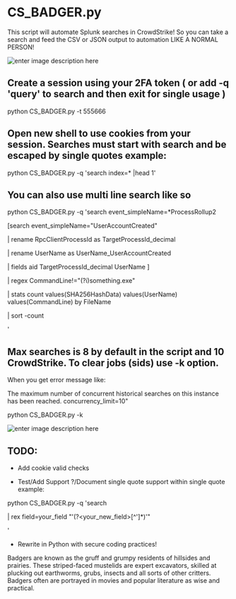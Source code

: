 # CS_BADGER.py

This script will automate Splunk searches in CrowdStrike! So you can take a search and feed the CSV or JSON output to automation LIKE A NORMAL PERSON!

![enter image description here](https://github.com/freeload101/SCRIPTS/blob/master/Bash/CS_BADGER/SCREEN_SHOTS/CS_BADGER.jpg?raw=true?raw=true)

## Create a session using your 2FA token ( or add -q 'query' to search and then exit for single usage )
python CS_BADGER.py -t 555666

## Open new shell to use cookies from your session. Searches must start with search and be escaped by single quotes example:
python CS_BADGER.py -q 'search index=\* |head 1'

## You can also use multi line search like so

python CS_BADGER.py -q 'search event_simpleName=\*ProcessRollup2 

[search event_simpleName="UserAccountCreated" 

| rename RpcClientProcessId as TargetProcessId_decimal 

| rename UserName as UserName_UserAccountCreated 

| fields aid TargetProcessId_decimal UserName ] 

|  regex CommandLine!="(?i)something\.exe"

| stats count values(SHA256HashData) values(UserName) values(CommandLine) by  FileName

| sort -count

'

## Max searches is 8 by default in the script and 10 CrowdStrike. To clear jobs (sids) use -k option. 
When you get error message like:

The maximum number of concurrent historical searches on this instance has been reached. concurrency_limit=10"


python CS_BADGER.py -k

![enter image description here](https://github.com/freeload101/SCRIPTS/blob/master/Bash/CS_BADGER/SCREEN_SHOTS/SC_BADGER_KILLALL.jpg?raw=true)

## TODO:

* Add cookie valid checks

* Test/Add Support ?/Document single quote support within single quote example:

python CS_BADGER.py -q 'search  

| rex field=your_field "\'(?<your_new_field>[^\']*)\'"

'

* Rewrite in Python with secure coding practices!
 

Badgers are known as the gruff and grumpy residents of hillsides and prairies. These striped-faced mustelids are expert excavators, skilled at plucking out earthworms, grubs, insects and all sorts of other critters. Badgers often are portrayed in movies and popular literature as wise and practical.

